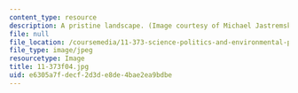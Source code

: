 ```yaml
---
content_type: resource
description: A pristine landscape. (Image courtesy of Michael Jastremski, openphoto.net.)
file: null
file_location: /coursemedia/11-373-science-politics-and-environmental-policy-fall-2004/e6305a7fdecf2d3de8de4bae2ea9bdbe_11-373f04.jpg
file_type: image/jpeg
resourcetype: Image
title: 11-373f04.jpg
uid: e6305a7f-decf-2d3d-e8de-4bae2ea9bdbe
---
```

